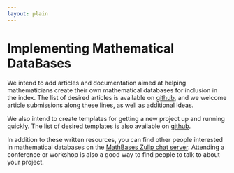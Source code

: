 ```yaml
---
layout: plain
---
```

<h1 class="smallcaps">Implementing Mathematical DataBases</h1>

We intend to add articles and documentation aimed at helping mathematicians create their own mathematical databases for inclusion in the index.  The list of desired articles is available on <a href="https://github.com/MathBases/MathBases/labels/article%20request">github</a>, and we welcome article submissions along these lines, as well as additional ideas.

We also intend to create templates for getting a new project up and running quickly.  The list of desired templates is also available on <a href="https://github.com/MathBases/MathBases/labels/template%20request">github</a>.

In addition to these written resources, you can find other people interested in mathematical databases on the [MathBases Zulip chat server](https://code4math.zulipchat.com/#narrow/stream/416464-MathBases).  Attending a conference or workshop is also a good way to find people to talk to about your project.